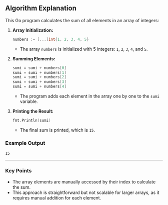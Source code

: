 ## **Algorithm Explanation**

This Go program calculates the sum of all elements in an array of integers:

1. **Array Initialization:**
   ```go
   numbers := [...]int{1, 2, 3, 4, 5}
   ```
   - The array `numbers` is initialized with 5 integers: `1`, `2`, `3`, `4`, and `5`.

2. **Summing Elements:**
   ```go
   sumi = sumi + numbers[0]
   sumi = sumi + numbers[1]
   sumi = sumi + numbers[2]
   sumi = sumi + numbers[3]
   sumi = sumi + numbers[4]
   ```
   - The program adds each element in the array one by one to the `sumi` variable.

3. **Printing the Result:**
   ```go
   fmt.Println(sumi)
   ```
   - The final sum is printed, which is `15`.

### **Example Output**
```
15
``` 

---

### **Key Points**
- The array elements are manually accessed by their index to calculate the sum.
- This approach is straightforward but not scalable for larger arrays, as it requires manual addition for each element.